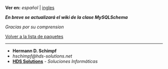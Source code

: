 **Ver en:** _español_ | [ingles](http://code.google.com/p/javaclassesrepository/wiki/MySQLSchema?tm=6&wl=en)

**_En breve se actualizará el wiki de la clase MySQLSchema_**

_Gracias por su comprension_

[Volver a la lista de paquetes](http://code.google.com/p/javaclassesrepository/wiki/packages?tm=6&wl=es)

---

  * **Hermann D. Schimpf**
  * _hschimpf@hds-solutions.net_
  * **[HDS Solutions](http://hds-solutions.net)** - _Soluciones Informáticas_